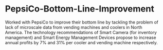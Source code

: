 # PepsiCo-Bottom-Line-Improvement
Worked with PepsiCo to improve their bottom line by tackling the problem of lack of microscale data from vending machines and coolers in North America. The technology recommendations of Smart Camera (for inventory management) and Smart Energy Management Devices propose to increase annual profits by 7\% and 31\% per cooler and vending machine respectively.
